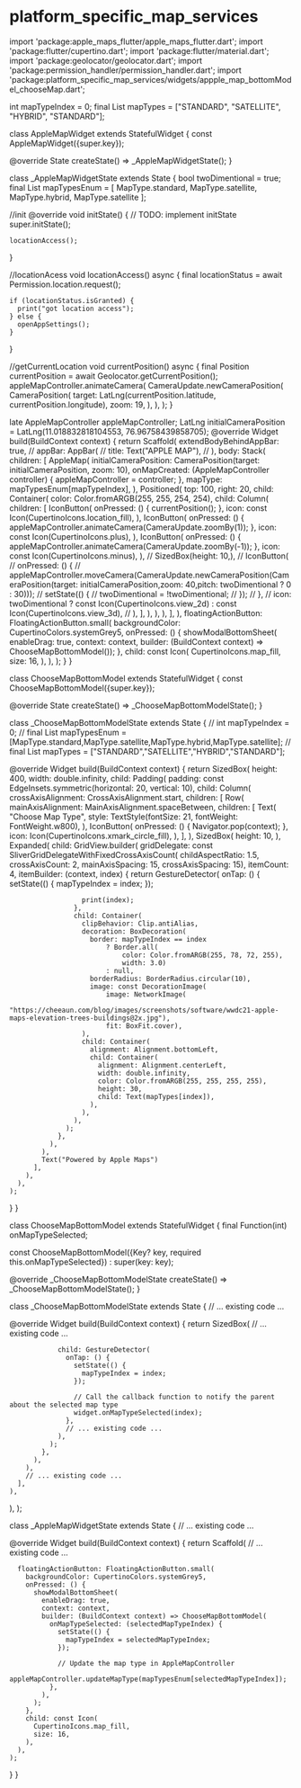 # platform_specific_map_services

import 'package:apple_maps_flutter/apple_maps_flutter.dart';
import 'package:flutter/cupertino.dart';
import 'package:flutter/material.dart';
import 'package:geolocator/geolocator.dart';
import 'package:permission_handler/permission_handler.dart';
import 'package:platform_specific_map_services/widgets/appple_map_bottomModel_chooseMap.dart';

int mapTypeIndex = 0;
final List<String> mapTypes = ["STANDARD", "SATELLITE", "HYBRID", "STANDARD"];

class AppleMapWidget extends StatefulWidget {
  const AppleMapWidget({super.key});

  @override
  State<AppleMapWidget> createState() => _AppleMapWidgetState();
}

class _AppleMapWidgetState extends State<AppleMapWidget> {
  bool twoDimentional = true;
  final List<MapType> mapTypesEnum = [
    MapType.standard,
    MapType.satellite,
    MapType.hybrid,
    MapType.satellite
  ];

  //init
  @override
  void initState() {
    // TODO: implement initState
    super.initState();

    locationAccess();
  }

  //locationAcess
  void locationAccess() async {
    final locationStatus = await Permission.location.request();

    if (locationStatus.isGranted) {
      print("got location access");
    } else {
      openAppSettings();
    }
  }

  //getCurrentLocation
  void currentPosition() async {
    final Position currentPosition = await Geolocator.getCurrentPosition();
    appleMapController.animateCamera(
      CameraUpdate.newCameraPosition(
        CameraPosition(
          target: LatLng(currentPosition.latitude, currentPosition.longitude),
          zoom: 19,
        ),
      ),
    );
  }

  late AppleMapController appleMapController;
  LatLng initialCameraPosition = LatLng(11.018832818104553, 76.96758439858705);
  @override
  Widget build(BuildContext context) {
    return Scaffold(
      extendBodyBehindAppBar: true,
      // appBar: AppBar(
      //   title: Text("APPLE MAP"),
      // ),
      body: Stack(
        children: [
          AppleMap(
            initialCameraPosition:
                CameraPosition(target: initialCameraPosition, zoom: 10),
            onMapCreated: (AppleMapController controller) {
              appleMapController = controller;
            },
            mapType: mapTypesEnum[mapTypeIndex],
          ),
          Positioned(
            top: 100,
            right: 20,
            child: Container(
              color: Color.fromARGB(255, 255, 254, 254),
              child: Column(
                children: [
                  IconButton(
                    onPressed: () {
                      currentPosition();
                    },
                    icon: const Icon(CupertinoIcons.location_fill),
                  ),
                  IconButton(
                    onPressed: () {
                      appleMapController.animateCamera(CameraUpdate.zoomBy(1));
                    },
                    icon: const Icon(CupertinoIcons.plus),
                  ),
                  IconButton(
                    onPressed: () {
                      appleMapController.animateCamera(CameraUpdate.zoomBy(-1));
                    },
                    icon: const Icon(CupertinoIcons.minus),
                  ),
                  // SizedBox(height: 10,),
                  // IconButton(
                  //   onPressed: () {
                  //     appleMapController.moveCamera(CameraUpdate.newCameraPosition(CameraPosition(target: initialCameraPosition,zoom: 40,pitch: twoDimentional ? 0 : 30)));
                  //     setState(() {
                  //       twoDimentional = !twoDimentional;
                  //     });
                  //   },
                  //   icon: twoDimentional ? const Icon(CupertinoIcons.view_2d) : const Icon(CupertinoIcons.view_3d),
                  // ),
                ],
              ),
            ),
          ),
        ],
      ),
      floatingActionButton: FloatingActionButton.small(
        backgroundColor: CupertinoColors.systemGrey5,
        onPressed: () {
          showModalBottomSheet(
              enableDrag: true,
              context: context,
              builder: (BuildContext context) => ChooseMapBottomModel());
        },
        child: const Icon(
          CupertinoIcons.map_fill,
          size: 16,
        ),
      ),
    );
  }
}

class ChooseMapBottomModel extends StatefulWidget {
  const ChooseMapBottomModel({super.key});

  @override
  State<ChooseMapBottomModel> createState() => _ChooseMapBottomModelState();
}

class _ChooseMapBottomModelState extends State<ChooseMapBottomModel> {
  // int mapTypeIndex = 0;
  // final List<MapType> mapTypesEnum = [MapType.standard,MapType.satellite,MapType.hybrid,MapType.satellite];
  // final List<String> mapTypes = ["STANDARD","SATELLITE","HYBRID","STANDARD"];

  @override
  Widget build(BuildContext context) {
    return SizedBox(
      height: 400,
      width: double.infinity,
      child: Padding(
        padding: const EdgeInsets.symmetric(horizontal: 20, vertical: 10),
        child: Column(
          crossAxisAlignment: CrossAxisAlignment.start,
          children: [
            Row(
              mainAxisAlignment: MainAxisAlignment.spaceBetween,
              children: [
                Text(
                  "Choose Map Type",
                  style: TextStyle(fontSize: 21, fontWeight: FontWeight.w800),
                ),
                IconButton(
                  onPressed: () {
                    Navigator.pop(context);
                  },
                  icon: Icon(CupertinoIcons.xmark_circle_fill),
                ),
              ],
            ),
            SizedBox(
              height: 10,
            ),
            Expanded(
              child: GridView.builder(
                gridDelegate: const SliverGridDelegateWithFixedCrossAxisCount(
                    childAspectRatio: 1.5,
                    crossAxisCount: 2,
                    mainAxisSpacing: 15,
                    crossAxisSpacing: 15),
                itemCount: 4,
                itemBuilder: (context, index) {
                  return GestureDetector(
                    onTap: () {
                      setState(() {
                        mapTypeIndex = index;
                      });

                      print(index);
                    },
                    child: Container(
                      clipBehavior: Clip.antiAlias,
                      decoration: BoxDecoration(
                        border: mapTypeIndex == index
                            ? Border.all(
                                color: Color.fromARGB(255, 78, 72, 255),
                                width: 3.0)
                            : null,
                        borderRadius: BorderRadius.circular(10),
                        image: const DecorationImage(
                            image: NetworkImage(
                                "https://cheeaun.com/blog/images/screenshots/software/wwdc21-apple-maps-elevation-trees-buildings@2x.jpg"),
                            fit: BoxFit.cover),
                      ),
                      child: Container(
                        alignment: Alignment.bottomLeft,
                        child: Container(
                          alignment: Alignment.centerLeft,
                          width: double.infinity,
                          color: Color.fromARGB(255, 255, 255, 255),
                          height: 30,
                          child: Text(mapTypes[index]),
                        ),
                      ),
                    ),
                  );
                },
              ),
            ),
            Text("Powered by Apple Maps")
          ],
        ),
      ),
    );
  }
}



class ChooseMapBottomModel extends StatefulWidget {
  final Function(int) onMapTypeSelected;

  const ChooseMapBottomModel({Key? key, required this.onMapTypeSelected}) : super(key: key);

  @override
  _ChooseMapBottomModelState createState() => _ChooseMapBottomModelState();
}

class _ChooseMapBottomModelState extends State<ChooseMapBottomModel> {
  // ... existing code ...

  @override
  Widget build(BuildContext context) {
    return SizedBox(
      // ... existing code ...

                child: GestureDetector(
                  onTap: () {
                    setState(() {
                      mapTypeIndex = index;
                    });

                    // Call the callback function to notify the parent about the selected map type
                    widget.onMapTypeSelected(index);
                  },
                  // ... existing code ...
                ),
              );
            },
          ),
        ),
        // ... existing code ...
      ],
    ),
  ),
);





class _AppleMapWidgetState extends State<AppleMapWidget> {
  // ... existing code ...

  @override
  Widget build(BuildContext context) {
    return Scaffold(
      // ... existing code ...

      floatingActionButton: FloatingActionButton.small(
        backgroundColor: CupertinoColors.systemGrey5,
        onPressed: () {
          showModalBottomSheet(
            enableDrag: true,
            context: context,
            builder: (BuildContext context) => ChooseMapBottomModel(
              onMapTypeSelected: (selectedMapTypeIndex) {
                setState(() {
                  mapTypeIndex = selectedMapTypeIndex;
                });

                // Update the map type in AppleMapController
                appleMapController.updateMapType(mapTypesEnum[selectedMapTypeIndex]);
              },
            ),
          );
        },
        child: const Icon(
          CupertinoIcons.map_fill,
          size: 16,
        ),
      ),
    );
  }
}

